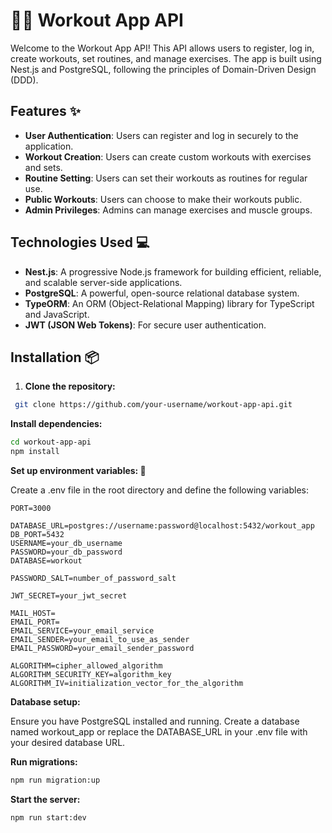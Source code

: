 # 🏋️‍♂️ Workout App API

Welcome to the Workout App API! This API allows users to register, log in, create workouts, set routines, and manage exercises. The app is built using Nest.js and PostgreSQL, following the principles of Domain-Driven Design (DDD).

## Features ✨

- **User Authentication**: Users can register and log in securely to the application.
- **Workout Creation**: Users can create custom workouts with exercises and sets.
- **Routine Setting**: Users can set their workouts as routines for regular use.
- **Public Workouts**: Users can choose to make their workouts public.
- **Admin Privileges**: Admins can manage exercises and muscle groups.

## Technologies Used 💻

- **Nest.js**: A progressive Node.js framework for building efficient, reliable, and scalable server-side applications.
- **PostgreSQL**: A powerful, open-source relational database system.
- **TypeORM**: An ORM (Object-Relational Mapping) library for TypeScript and JavaScript.
- **JWT (JSON Web Tokens)**: For secure user authentication.

## Installation 📦

1. **Clone the repository:**

```bash
 git clone https://github.com/your-username/workout-app-api.git
```

**Install dependencies:**

```bash
cd workout-app-api
npm install
```

**Set up environment variables: 🤫**

Create a .env file in the root directory and define the following variables:

```config
PORT=3000

DATABASE_URL=postgres://username:password@localhost:5432/workout_app
DB_PORT=5432
USERNAME=your_db_username
PASSWORD=your_db_password
DATABASE=workout

PASSWORD_SALT=number_of_password_salt

JWT_SECRET=your_jwt_secret

MAIL_HOST=
EMAIL_PORT=
EMAIL_SERVICE=your_email_service
EMAIL_SENDER=your_email_to_use_as_sender
EMAIL_PASSWORD=your_email_sender_password

ALGORITHM=cipher_allowed_algorithm
ALGORITHM_SECURITY_KEY=algorithm_key
ALGORITHM_IV=initialization_vector_for_the_algorithm
```

**Database setup:**

Ensure you have PostgreSQL installed and running. Create a database named workout_app or replace the DATABASE_URL in your .env file with your desired database URL.

**Run migrations:**

```bash
npm run migration:up
```

**Start the server:**

```bash
npm run start:dev
```
